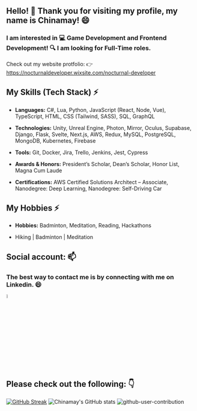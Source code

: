 ## Hello! 👋 Thank you for visiting my profile, my name is Chinamay! 😄
### I am interested in 💻 Game Development and Frontend Development! 🔍 I am looking for Full-Time roles.
Check out my website protfolio: 👉 https://nocturnaldeveloper.wixsite.com/nocturnal-developer

## My Skills (Tech Stack) ⚡
- **Languages:** C#, Lua, Python, JavaScript (React, Node, Vue), TypeScript, HTML, CSS (Tailwind, SASS), SQL, GraphQL
- **Technologies:** Unity, Unreal Engine, Photon, Mirror, Oculus, Supabase, Django, Flask, Svelte, Next.js, AWS, Redux, MySQL, PostgreSQL, MongoDB, Kubernetes, Firebase
- **Tools:** Git, Docker, Jira, Trello, Jenkins, Jest, Cypress

- **Awards & Honors:** President’s Scholar, Dean’s Scholar, Honor List, Magna Cum Laude
- **Certifications:** AWS Certified Solutions Architect – Associate, Nanodegree: Deep Learning, Nanodegree: Self-Driving Car

## My Hobbies ⚡
- **Hobbies:** Badminton, Meditation, Reading, Hackathons


- Hiking  |  Badminton  |  Meditation 

## Social account: 📫
### The best way to contact me is by connecting with me on Linkedin. 😄
[<img src="https://img.icons8.com/color/48/000000/linkedin.png" width="5%"/>](https://www.linkedin.com/in/chinamay-k-ba7242173/)

## Please check out the following: 👇
[![GitHub Streak](https://github-readme-streak-stats.herokuapp.com?user=Nocturna1Developer&theme=tokyonight&border_radius=5&date_format=M%20j%5B%2C%20Y%5D)](https://git.io/streak-stats)
![Chinamay's GitHub stats](https://github-readme-stats.vercel.app/api?username=Nocturna1Developer&count_private=true&show_icons=true&theme=dracula)
![github-user-contribution](https://user-images.githubusercontent.com/40129107/197322194-5c246d96-911c-49c1-bcec-36ad6201036e.svg)
